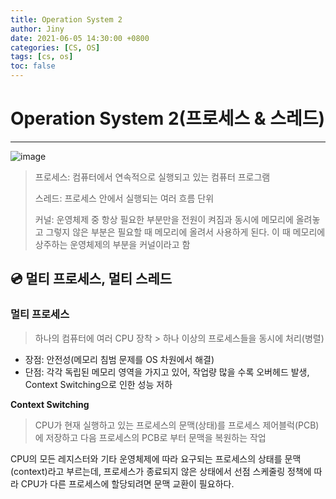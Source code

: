 ```yaml
---
title: Operation System 2
author: Jiny
date: 2021-06-05 14:30:00 +0800
categories: [CS, OS]
tags: [cs, os]
toc: false
---
```

 
# Operation System 2(프로세스 & 스레드)
___

![image](https://gmlwjd9405.github.io/images/os-process-and-thread/thread.png)

> 프로세스: 컴퓨터에서 연속적으로 실행되고 있는 컴퓨터 프로그램
> 
> 스레드: 프로세스 안에서 실행되는 여러 흐름 단위
>
> 커널: 운영체제 중 항상 필요한 부분만을 전원이 켜짐과 동시에 메모리에 올려놓고 그렇지 않은 부분은 필요할 때 메모리에 올려서 사용하게 된다. 이 때 메모리에 상주하는 운영체제의 부분을 커널이라고 함

## 💿 **멀티 프로세스, 멀티 스레드**

### **멀티 프로세스**

> 하나의 컴퓨터에 여러 CPU 장착 > 하나 이상의 프로세스들을 동시에 처리(병렬)

- 장점: 안전성(메모리 침범 문제를 OS 차원에서 해결)
- 단점: 각각 독립된 메모리 영역을 가지고 있어, 작업량 많을 수록 오버헤드 발생, Context Switching으로 인한 성능 저하

**Context Switching**

> CPU가 현재 실행하고 있는 프로세스의 문맥(상태)를 프로세스 제어블럭(PCB)에 저장하고 다음 프로세스의 PCB로 부터 문맥을 복원하는 작업

CPU의 모든 레지스터와 기타 운영체제에 따라 요구되는 프로세스의 상태를 문맥(context)라고 부르는데, 프로세스가 종료되지 않은 상태에서 선점 스케줄링 정책에 따라 CPU가 다른 프로세스에 할당되려면 문맥 교환이 필요하다.